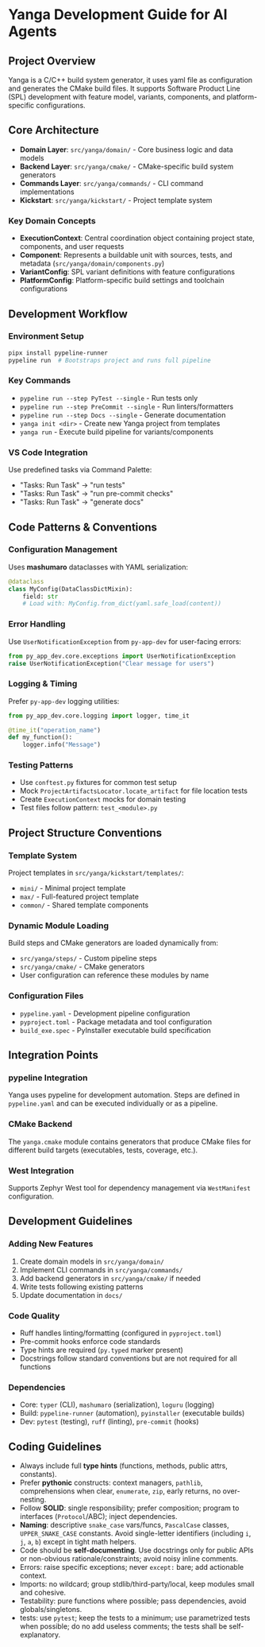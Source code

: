 # Yanga Development Guide for AI Agents

## Project Overview
Yanga is a C/C++ build system generator, it uses yaml file as configuration and generates the CMake build files.
It supports Software Product Line (SPL) development with feature model, variants, components, and platform-specific configurations.

## Core Architecture
- **Domain Layer**: `src/yanga/domain/` - Core business logic and data models
- **Backend Layer**: `src/yanga/cmake/` - CMake-specific build system generators
- **Commands Layer**: `src/yanga/commands/` - CLI command implementations
- **Kickstart**: `src/yanga/kickstart/` - Project template system

### Key Domain Concepts
- **ExecutionContext**: Central coordination object containing project state, components, and user requests
- **Component**: Represents a buildable unit with sources, tests, and metadata (`src/yanga/domain/components.py`)
- **VariantConfig**: SPL variant definitions with feature configurations
- **PlatformConfig**: Platform-specific build settings and toolchain configurations

## Development Workflow

### Environment Setup
```bash
pipx install pypeline-runner
pypeline run  # Bootstraps project and runs full pipeline
```

### Key Commands
- `pypeline run --step PyTest --single` - Run tests only
- `pypeline run --step PreCommit --single` - Run linters/formatters
- `pypeline run --step Docs --single` - Generate documentation
- `yanga init <dir>` - Create new Yanga project from templates
- `yanga run` - Execute build pipeline for variants/components

### VS Code Integration
Use predefined tasks via Command Palette:
- "Tasks: Run Task" → "run tests" 
- "Tasks: Run Task" → "run pre-commit checks"
- "Tasks: Run Task" → "generate docs"

## Code Patterns & Conventions

### Configuration Management
Uses **mashumaro** dataclasses with YAML serialization:
```python
@dataclass
class MyConfig(DataClassDictMixin):
    field: str
    # Load with: MyConfig.from_dict(yaml.safe_load(content))
```

### Error Handling
Use `UserNotificationException` from `py-app-dev` for user-facing errors:
```python
from py_app_dev.core.exceptions import UserNotificationException
raise UserNotificationException("Clear message for users")
```

### Logging & Timing
Prefer `py-app-dev` logging utilities:
```python
from py_app_dev.core.logging import logger, time_it

@time_it("operation_name")
def my_function():
    logger.info("Message")
```

### Testing Patterns
- Use `conftest.py` fixtures for common test setup
- Mock `ProjectArtifactsLocator.locate_artifact` for file location tests
- Create `ExecutionContext` mocks for domain testing
- Test files follow pattern: `test_<module>.py`

## Project Structure Conventions

### Template System
Project templates in `src/yanga/kickstart/templates/`:
- `mini/` - Minimal project template
- `max/` - Full-featured project template
- `common/` - Shared template components

### Dynamic Module Loading
Build steps and CMake generators are loaded dynamically from:
- `src/yanga/steps/` - Custom pipeline steps
- `src/yanga/cmake/` - CMake generators
- User configuration can reference these modules by name

### Configuration Files
- `pypeline.yaml` - Development pipeline configuration
- `pyproject.toml` - Package metadata and tool configuration
- `build_exe.spec` - PyInstaller executable build specification

## Integration Points

### pypeline Integration
Yanga uses pypeline for development automation. Steps are defined in `pypeline.yaml` and can be executed individually or as a pipeline.

### CMake Backend
The `yanga.cmake` module contains generators that produce CMake files for different build targets (executables, tests, coverage, etc.).

### West Integration
Supports Zephyr West tool for dependency management via `WestManifest` configuration.

## Development Guidelines

### Adding New Features
1. Create domain models in `src/yanga/domain/`
2. Implement CLI commands in `src/yanga/commands/`
3. Add backend generators in `src/yanga/cmake/` if needed
4. Write tests following existing patterns
5. Update documentation in `docs/`

### Code Quality
- Ruff handles linting/formatting (configured in `pyproject.toml`)
- Pre-commit hooks enforce code standards
- Type hints are required (`py.typed` marker present)
- Docstrings follow standard conventions but are not required for all functions

### Dependencies
- Core: `typer` (CLI), `mashumaro` (serialization), `loguru` (logging)
- Build: `pypeline-runner` (automation), `pyinstaller` (executable builds)
- Dev: `pytest` (testing), `ruff` (linting), `pre-commit` (hooks)

## Coding Guidelines

- Always include full **type hints** (functions, methods, public attrs, constants).
- Prefer **pythonic** constructs: context managers, `pathlib`, comprehensions when clear, `enumerate`, `zip`, early returns, no over-nesting.
- Follow **SOLID**: single responsibility; prefer composition; program to interfaces (`Protocol`/ABC); inject dependencies.
- **Naming**: descriptive `snake_case` vars/funcs, `PascalCase` classes, `UPPER_SNAKE_CASE` constants. Avoid single-letter identifiers (including `i`, `j`, `a`, `b`) except in tight math helpers.
- Code should be **self-documenting**. Use docstrings only for public APIs or non-obvious rationale/constraints; avoid noisy inline comments.
- Errors: raise specific exceptions; never `except:` bare; add actionable context.
- Imports: no wildcard; group stdlib/third-party/local, keep modules small and cohesive.
- Testability: pure functions where possible; pass dependencies, avoid globals/singletons.
- tests: use `pytest`; keep the tests to a minimum; use parametrized tests when possible; do no add useless comments; the tests shall be self-explanatory.

